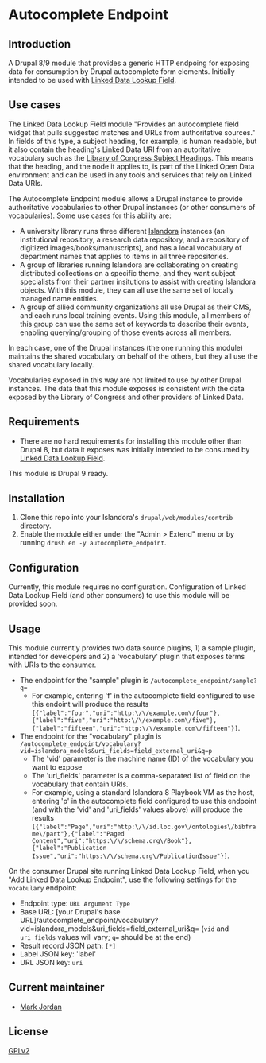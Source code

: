 # Autocomplete Endpoint

## Introduction

A Drupal 8/9 module that provides a generic HTTP endpoing for exposing data for consumption by Drupal autocomplete form elements. Initially intended to be used with [Linked Data Lookup Field](https://drupal.org/project/linked_data_field).

## Use cases

The Linked Data Lookup Field module "Provides an autocomplete field widget that pulls suggested matches and URLs from authoritative sources." In fields of this type, a subject heading, for example, is human readable, but it also contain the heading's Linked Data URI from an autoritative vocabulary such as the [Library of Congress Subject Headings](http://id.loc.gov/authorities/subjects.html). This means that the heading, and the node it applies to, is part of the Linked Open Data environment and can be used in any tools and services that rely on Linked Data URIs.

The Autocomplete Endpoint module allows a Drupal instance to provide authoritative vocabularies to other Drupal instances (or other consumers of vocabularies). Some use cases for this ability are:

* A university library runs three different [Islandora](https://islandora.ca) instances (an institutional repository, a research data repository, and a repository of digitized images/books/manuscripts), and has a local vocabulary of department names that applies to items in all three repositories.
* A group of libraries running Islandora are collaborating on creating distributed collections on a specific theme, and they want subject specialists from their partner insitutions to assist with creating Islandora objects. With this module, they can all use the same set of locally managed name entities.
* A group of allied community organizations all use Drupal as their CMS, and each runs local training events. Using this module, all members of this group can use the same set of keywords to describe their events, enabling querying/grouping of those events across all members.

In each case, one of the Drupal instances (the one running this module) maintains the shared vocabulary on behalf of the others, but they all use the shared vocabulary locally.

Vocabularies exposed in this way are not limited to use by other Drupal instances. The data that this module exposes is consistent with the data exposed by the Library of Congress and other providers of Linked Data.

## Requirements

* There are no hard requirements for installing this module other than Drupal 8, but data it exposes was initially intended to be consumed by [Linked Data Lookup Field](https://drupal.org/project/linked_data_field).

This module is Drupal 9 ready.

## Installation

1. Clone this repo into your Islandora's `drupal/web/modules/contrib` directory.
1. Enable the module either under the "Admin > Extend" menu or by running `drush en -y autocomplete_endpoint`.

## Configuration

Currently, this module requires no configuration. Configuration of Linked Data Lookup Field (and other consumers) to use this module will be provided soon.

## Usage

This module currently provides two data source plugins, 1) a sample plugin, intended for developers and 2) a 'vocabulary' plugin that exposes terms with URIs to the consumer.

* The endpoint for the "sample" plugin is `/autocomplete_endpoint/sample?q=`
   * For example, entering 'f' in the autocomplete field configured to use this endoint will produce the results `[{"label":"four","uri":"http:\/\/example.com\/four"},{"label":"five","uri":"http:\/\/example.com\/five"},{"label":"fifteen","uri":"http:\/\/example.com\/fifteen"}]`.
* The endpoint for the "vocabulary" plugin is `/autocomplete_endpoint/vocabulary?vid=islandora_models&uri_fields=field_external_uri&q=p`
   * The 'vid' parameter is the machine name (ID) of the vocabulary you want to expose
   * The 'uri_fields' parameter is a comma-separated list of field on the vocabulary that contain URIs.
   * For example, using a standard Islandora 8 Playbook VM as the host, entering 'p' in the autocomplete field configured to use this endpoint (and with the 'vid' and 'uri_fields' values above) will produce the results `[{"label":"Page","uri":"http:\/\/id.loc.gov\/ontologies\/bibframe\/part"},{"label":"Paged Content","uri":"https:\/\/schema.org\/Book"},{"label":"Publication Issue","uri":"https:\/\/schema.org\/PublicationIssue"}]`.

On the consumer Drupal site running Linked Data Lookup Field, when you "Add Linked Data Lookup Endpoint", use the following settings for the `vocabulary` endpoint:

* Endpoint type: `URL Argument Type`
* Base URL: [your Drupal's base URL]/autocomplete_endpoint/vocabulary?vid=islandora_models&uri_fields=field_external_uri&q= (`vid` and `uri_fields` values will vary; `q=` should be at the end) 
* Result record JSON path: `[*]`
* Label JSON key: 'label'
* URL JSON key: `uri`

## Current maintainer

* [Mark Jordan](https://github.com/mjordan)

## License

[GPLv2](http://www.gnu.org/licenses/gpl-2.0.txt)
